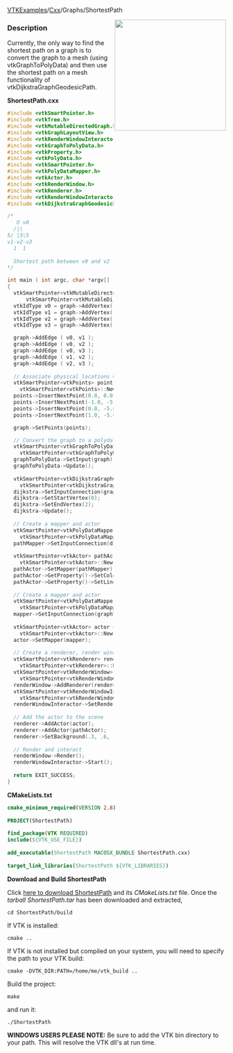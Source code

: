 [VTKExamples](Home)/[Cxx](Cxx)/Graphs/ShortestPath

<img align="right" src="https://github.com/lorensen/VTKExamples/raw/master/Testing/Baseline/Graphs/TestShortestPath.png" width="256" />

### Description
Currently, the only way to find the shortest path on a graph is to convert the graph to a mesh (using vtkGraphToPolyData) and then use the shortest path on a mesh functionality of vtkDijkstraGraphGeodesicPath.

**ShortestPath.cxx**
```c++
#include <vtkSmartPointer.h>
#include <vtkTree.h>
#include <vtkMutableDirectedGraph.h>
#include <vtkGraphLayoutView.h>
#include <vtkRenderWindowInteractor.h>
#include <vtkGraphToPolyData.h>
#include <vtkProperty.h>
#include <vtkPolyData.h>
#include <vtkSmartPointer.h>
#include <vtkPolyDataMapper.h>
#include <vtkActor.h>
#include <vtkRenderWindow.h>
#include <vtkRenderer.h>
#include <vtkRenderWindowInteractor.h>
#include <vtkDijkstraGraphGeodesicPath.h>

/*
   O v0
  /|\
5/ |5\5
v1-v2-v3 
  1  1
  
  Shortest path between v0 and v2 should be 5
*/

int main ( int argc, char *argv[] )
{
  vtkSmartPointer<vtkMutableDirectedGraph> graph = 
      vtkSmartPointer<vtkMutableDirectedGraph>::New();
  vtkIdType v0 = graph->AddVertex();
  vtkIdType v1 = graph->AddVertex();
  vtkIdType v2 = graph->AddVertex();
  vtkIdType v3 = graph->AddVertex();

  graph->AddEdge ( v0, v1 );
  graph->AddEdge ( v0, v2 );
  graph->AddEdge ( v0, v3 );
  graph->AddEdge ( v1, v2 );
  graph->AddEdge ( v2, v3 );
  
  // Associate physical locations with the vertices
  vtkSmartPointer<vtkPoints> points =
    vtkSmartPointer<vtkPoints>::New();
  points->InsertNextPoint(0.0, 0.0, 0.0);
  points->InsertNextPoint(-1.0, -5.0, 0.0);
  points->InsertNextPoint(0.0, -5.0, 0.0);
  points->InsertNextPoint(1.0, -5.0, 0.0);

  graph->SetPoints(points);

  // Convert the graph to a polydata
  vtkSmartPointer<vtkGraphToPolyData> graphToPolyData = 
    vtkSmartPointer<vtkGraphToPolyData>::New();
  graphToPolyData->SetInput(graph);
  graphToPolyData->Update();
  
  vtkSmartPointer<vtkDijkstraGraphGeodesicPath> dijkstra = 
    vtkSmartPointer<vtkDijkstraGraphGeodesicPath>::New();
  dijkstra->SetInputConnection(graphToPolyData->GetOutputPort());
  dijkstra->SetStartVertex(0);
  dijkstra->SetEndVertex(2);
  dijkstra->Update();
  
  // Create a mapper and actor
  vtkSmartPointer<vtkPolyDataMapper> pathMapper = 
    vtkSmartPointer<vtkPolyDataMapper>::New();
  pathMapper->SetInputConnection(dijkstra->GetOutputPort());
 
  vtkSmartPointer<vtkActor> pathActor = 
    vtkSmartPointer<vtkActor>::New();
  pathActor->SetMapper(pathMapper);
  pathActor->GetProperty()->SetColor(1,0,0); // Red
  pathActor->GetProperty()->SetLineWidth(4);
    
  // Create a mapper and actor
  vtkSmartPointer<vtkPolyDataMapper> mapper = 
    vtkSmartPointer<vtkPolyDataMapper>::New();
  mapper->SetInputConnection(graphToPolyData->GetOutputPort());
 
  vtkSmartPointer<vtkActor> actor = 
    vtkSmartPointer<vtkActor>::New();
  actor->SetMapper(mapper);
 
  // Create a renderer, render window, and interactor
  vtkSmartPointer<vtkRenderer> renderer = 
    vtkSmartPointer<vtkRenderer>::New();
  vtkSmartPointer<vtkRenderWindow> renderWindow = 
    vtkSmartPointer<vtkRenderWindow>::New();
  renderWindow->AddRenderer(renderer);
  vtkSmartPointer<vtkRenderWindowInteractor> renderWindowInteractor = 
    vtkSmartPointer<vtkRenderWindowInteractor>::New();
  renderWindowInteractor->SetRenderWindow(renderWindow);
 
  // Add the actor to the scene
  renderer->AddActor(actor);
  renderer->AddActor(pathActor);
  renderer->SetBackground(.3, .6, .3); // Background color green
 
  // Render and interact
  renderWindow->Render();
  renderWindowInteractor->Start();
  
  return EXIT_SUCCESS;
}
```
**CMakeLists.txt**
```cmake
cmake_minimum_required(VERSION 2.8)
 
PROJECT(ShortestPath)
 
find_package(VTK REQUIRED)
include(${VTK_USE_FILE})
 
add_executable(ShortestPath MACOSX_BUNDLE ShortestPath.cxx)
 
target_link_libraries(ShortestPath ${VTK_LIBRARIES})
```

**Download and Build ShortestPath**

Click [here to download ShortestPath](https://github.com/lorensen/VTKWikiExamplesTarballs/raw/master/ShortestPath.tar) and its *CMakeLists.txt* file.
Once the *tarball ShortestPath.tar* has been downloaded and extracted,
```
cd ShortestPath/build 
```
If VTK is installed:
```
cmake ..
```
If VTK is not installed but compiled on your system, you will need to specify the path to your VTK build:
```
cmake -DVTK_DIR:PATH=/home/me/vtk_build ..
```
Build the project:
```
make
```
and run it:
```
./ShortestPath
```
**WINDOWS USERS PLEASE NOTE:** Be sure to add the VTK bin directory to your path. This will resolve the VTK dll's at run time.

